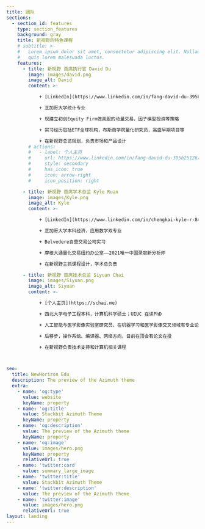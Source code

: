```yaml
---
title: 团队
sections:
  - section_id: features
    type: section_features
    background: gray
    title: 新视野的特色课程
    # subtitle: >-
    #   Lorem ipsum dolor sit amet, consectetur adipiscing elit. Nullam a metus
    #   quis lorem malesuada luctus.
    features:
      - title: 新视野 首席执行官 David Du
        image: images/david.png
        image_alt: David
        content: >-

            + [LinkedIn](https://www.linkedin.com/in/fang-david-du-395b25126/)

            + 芝加哥大学统计专业

            + 现建立初创Equity Firm做美股的动量交易，因子模型投资等策略

            + 实习经历包括ETF全球机构，布斯商学院量化研究员，高盛早期项目等

            + 在新视野总览规划，负责市场和产品设计
        # actions:
        #   - label: 个人主页
        #     url: https://www.linkedin.com/in/fang-david-du-395b25126/
        #     style: secondary
        #     has_icon: true
        #     icon: arrow-right
        #     icon_position: right  

      - title: 新视野 首席学术总监 Kyle Ruan
        image: images/Kyle.png
        image_alt: Kyle
        content: >-

            + [LinkedIn](https://www.linkedin.com/in/chengkai-kyle-r-8470b6125/)

            + 芝加哥大学本科经济，应用数学双专业

            + Belvedere自营交易公司实习

            + 摩根大通量化交易纽约办公室––2021唯一中国录取新分析师

            + 在新视野主抓课程设计，学术总负责

      - title: 新视野 首席技术总监 Siyuan Chai
        image: images/Siyuan.png
        image_alt: Siyuan
        content: >-

            + [个人主页](https://schai.me)

            + 西北大学电子工程本科，计算机科学硕士；UIUC 在读PhD

            + 人工智能与医学影像实验室研究员，在机器学习和医学影像交叉领域有专业论文发表

            + 后移步，操作系统、编译器、网络方向，目前在顶会有论文在投

            + 在新视野负责技术支持和计算机相关课程



seo:
  title: NewHorizon Edu
  description: The preview of the Azimuth theme
  extra:
    - name: 'og:type'
      value: website
      keyName: property
    - name: 'og:title'
      value: Stackbit Azimuth Theme
      keyName: property
    - name: 'og:description'
      value: The preview of the Azimuth theme
      keyName: property
    - name: 'og:image'
      value: images/hero.png
      keyName: property
      relativeUrl: true
    - name: 'twitter:card'
      value: summary_large_image
    - name: 'twitter:title'
      value: Stackbit Azimuth Theme
    - name: 'twitter:description'
      value: The preview of the Azimuth theme
    - name: 'twitter:image'
      value: images/hero.png
      relativeUrl: true
layout: landing
---
```

